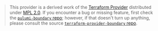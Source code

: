 > This provider is a derived work of the [Terraform Provider](https://github.com/joerit/terraform-provider-boundary)
> distributed under [MPL 2.0](https://www.mozilla.org/en-US/MPL/2.0/). If you encounter a bug or missing feature,
> first check the [`pulumi-boundary` repo](https://github.com/joerit/pulumi-boundary/issues); however, if that doesn't turn up anything,
> please consult the source [`terraform-provider-boundary` repo](https://github.com/joerit/terraform-provider-boundary/issues).
